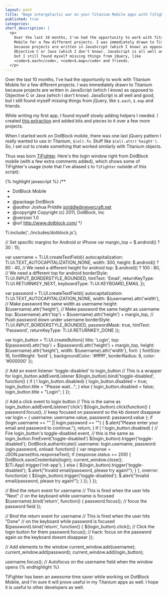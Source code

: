 ```yaml
---
layout: post
title: "Wage intergalactic war on your Titanium Mobile apps with TiFighter"
published: true
categories:
short_description: |
  <p>
    Over the last 10 months, I've had the opportunity to work with Titanium
    Mobile for a few different projects. I was immediately drawn to Titanium
    because projects are written in JavaScript (which I know) as opposed to
    Objective C or Java (which I don't know). JavaScript is all well and good,
    but I still found myself missing things from jQuery, like
    <code>$.each</code>, <code>$.map</code> and friends.
  </p>
---
```


Over the last 10 months, I've had the opportunity to work with Titanium
Mobile for a few different projects. I was immediately drawn to Titanium
because projects are written in JavaScript (which I know) as opposed to
Objective C or Java (which I don't know). JavaScript is all well and good,
but I still found myself missing things from jQuery, like `$.each`, `$.map`
and friends.

While writing my first app, I found myself slowly adding helpers I needed. I
created [this extraction](https://github.com/itspriddle/titanium_mobile-helpers)
and added bits and pieces to it over a few more projects.

When I started work on DotBlock mobile, there was one last jQuery pattern I
really wanted to use in Titanium, `$(el).fn`. Stuff like
`$(el).attr('height')`. So, I set out to create something that worked
similarly with Titanium objects.

Thus was born [TiFighter](https://github.com/itspriddle/ti-fighter). Here's
the login window right from DotBlock mobile (with a few extra comments added),
which shows some of TiFighter's usage (note that I've aliased `$` to
`TiFighter` outside of this script):

{% highlight javascript %}
/**
 * DotBlock Mobile
 *
 * @package     DotBlock
 * @author      Joshua Priddle <jpriddle@nevercraft.net>
 * @copyright   Copyright (c) 2011, DotBlock, Inc
 * @version     1.0
 * @url         http://www.dotblock.com/
 */

Ti.include('../includes/dotblock.js');

// Set specific margins for Android or iPhone
var margin_top = $.android() ? 30 : 15;

var username = Ti.UI.createTextField({
  autocapitalization: Ti.UI.TEXT_AUTOCAPITALIZATION_NONE,
  width:              300,
  height:             $.android() ? 80 : 40,  // We need a different height for android
  top:                $.android() ? 100 : 80, // We need a different top for android
  borderStyle:        Ti.UI.INPUT_BORDERSTYLE_ROUNDED,
  hintText:           'Email',
  returnKeyType:      Ti.UI.RETURNKEY_NEXT,
  keyboardType:       Ti.UI.KEYBOARD_EMAIL
});

var password = Ti.UI.createTextField({
  autocapitalization: Ti.UI.TEXT_AUTOCAPITALIZATION_NONE,
  width:              $(username).attr('width'),  // Make password the same width as username
  height:             $(username).attr('height'), // Make password the same height as username
  top:                $(username).attr('top') + $(username).attr('height') + margin_top, // Push password down under username
  borderStyle:        Ti.UI.INPUT_BORDERSTYLE_ROUNDED,
  passwordMask:       true,
  hintText:           'Password',
  returnKeyType:      Ti.UI.RETURNKEY_DONE
});

var login_button = Ti.UI.createButton({
  title:           'Login',
  top:             $(password).attr('top') + $(password).attr('height') + margin_top,
  height:          $(username).attr('height'),
  width:           $(username).attr('width'),
  font:            { fontSize: 16, fontWeight: 'bold' },
  backgroundColor: '#ffffff',
  borderRadius:    8,
  color:           '#000000'
});

// Add an event listener 'toggle-disabled' to login_button
// This is a wrapper for login_button.addEventListener
$(login_button).bind('toggle-disabled', function() {
  if ( ! login_button.disabled) {
    login_button.disabled = true;
    login_button.title = "Please wait...";
  } else {
    login_button.disabled = false;
    login_button.title = "Login";
  }
});


// Add a click event to login button
// This is the same as login_button.addEventListener('click')
$(login_button).click(function() {
  password.focus(); // keep focused on password so the kb doesnt disappear
  var login = { username: username.value, password: password.value };
  if (login.username == "" || login.password == "") {
    $.alert("Please enter your email and password to continue.");
    return;
  }
  if ( ! login_button.disabled) {
    // Fire login_button's toggle-disabled event,
    // this is the same as login_button.fireEvent('toggle-disabled')
    $(login_button).trigger('toggle-disabled');
    DotBlock.authenticate({
      username: login.username,
      password: login.password,
      onload: function() {
        var response = JSON.parse(this.responseText);
        if (response.status == 200) {
          DotBlock.saveCredentials(login);
          current_window.close();
          $(Ti.App).trigger('init-app');
        } else {
          $(login_button).trigger('toggle-disabled');
          $.alert("Invalid email/password, please try again!");
        }
      },
      onerror: function(e) {
        $(login_button).trigger('toggle-disabled');
        $.alert("Invalid email/password, please try again!");
      }
    });
  }
});

// Bind the return event for username
// This is fired when the user hits "Next"
// on the keyboard while username is focused
$(username).bind('return', function() {
  password.focus(); // focus the password field
});

// Bind the return event for username
// This is fired when the user hits "Done"
// on the keyboard while password is focused
$(password).bind('return', function() {
  $(login_button).click(); // Click the login button for them
  password.focus(); // hack: focus on the password again so the keyboard doesnt disappear
});

// Add elements to the window
current_window.add(username);
current_window.add(password);
current_window.add(login_button);

username.focus(); // Autofocus on the username field when the window opens
{% endhighlight %}

TiFighter has been an awesome time saver while working on DotBlock Mobile,
and I'm sure it will prove useful in my Titanium apps as well. I hope it
is useful to other developers as well.
